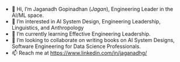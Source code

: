 - 👋 Hi, I’m Jaganadh Gopinadhan (*Jagan*), Engineering Leader in the AI/ML space.
- 👀 I’m interested in AI System Design, Engineering Leadership, Linguistics, and Anthropology
- 🌱 I’m currently learning Effective Engineering Leadership.
- 💞️ I’m looking to collaborate on writing books on AI System Designs, Software Engineering for Data Science Professionals. 
- 📫 Reach me at https://www.linkedin.com/in/jaganadhg/

<!---
jaganadhg/jaganadhg is a ✨ special ✨ repository because its `README.md` (this file) appears on your GitHub profile.
You can click the Preview link to take a look at your changes.
--->
